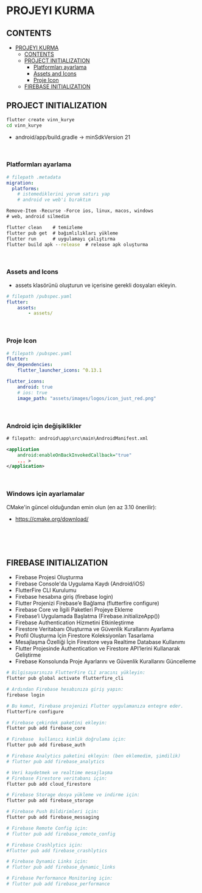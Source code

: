 # PROJEYI KURMA 


## CONTENTS
- [PROJEYI KURMA](#projeyi-kurma)
  - [CONTENTS](#contents)
  - [PROJECT INITIALIZATION](#project-initialization)
    - [Platformları ayarlama](#platformları-ayarlama)
    - [Assets and Icons](#assets-and-icons)
    - [Proje Icon](#proje-icon)
  - [FIREBASE INITIALIZATION](#firebase-initialization)



## PROJECT INITIALIZATION

```bat
flutter create vinn_kurye
cd vinn_kurye
```

- android/app/build.gradle -> minSdkVersion 21


<br>


### Platformları ayarlama

``` yaml
# filepath .metadata
migration:
  platforms:
    # istemediklerini yorum satırı yap
    # android ve web'i bıraktım
```

```ps
Remove-Item -Recurse -Force ios, linux, macos, windows
# web, android silmedim
```

```bat
flutter clean    # temizleme
flutter pub get  # bağımlılıkları yükleme
flutter run      # uygulamayı çalıştırma
flutter build apk --release  # release apk oluşturma
```

<br>


### Assets and Icons

- assets klasörünü oluşturun ve içerisine gerekli dosyaları ekleyin.

``` yaml
# filepath /pubspec.yaml
flutter:
    assets:
        - assets/
```

<br>

### Proje Icon

``` yaml
# filepath /pubspec.yaml
flutter:
dev_dependencies:
    flutter_launcher_icons: ^0.13.1

flutter_icons:
    android: true
    # ios: true
    image_path: "assets/images/logos/icon_just_red.png"

```

<br>

### Android için değişiklikler


```xml
# filepath: android\app\src\main\AndroidManifest.xml

<application
    android:enableOnBackInvokedCallback="true"
    ... >
</application>
```


<br>

### Windows için ayarlamalar

CMake'in güncel olduğundan emin olun (en az 3.10 önerilir): 
- https://cmake.org/download/





<br><br><br>



## FIREBASE INITIALIZATION

- Firebase Projesi Oluşturma
- Firebase Console'da Uygulama Kaydı (Android/iOS)
- FlutterFire CLI Kurulumu
- Firebase hesabına giriş (firebase login)
- Flutter Projenizi Firebase’e Bağlama (flutterfire configure)
- Firebase Core ve İlgili Paketleri Projeye Ekleme
- Firebase’i Uygulamada Başlatma (Firebase.initializeApp())
- Firebase Authentication Hizmetini Etkinleştirme
- Firestore Veritabanı Oluşturma ve Güvenlik Kurallarını Ayarlama
- Profil Oluşturma İçin Firestore Koleksiyonları Tasarlama
- Mesajlaşma Özelliği İçin Firestore veya Realtime Database Kullanımı
- Flutter Projesinde Authentication ve Firestore API’lerini Kullanarak Geliştirme
- Firebase Konsolunda Proje Ayarlarını ve Güvenlik Kurallarını Güncelleme

```bash
# Bilgisayarınıza FlutterFire CLI aracını yükleyin:
flutter pub global activate flutterfire_cli

# Ardından Firebase hesabınıza giriş yapın:
firebase login

# Bu komut, Firebase projenizi Flutter uygulamanıza entegre eder.
flutterfire configure

# Firebase çekirdek paketini ekleyin:
flutter pub add firebase_core

# Firebase  kullanıcı kimlik doğrulama için:
flutter pub add firebase_auth

# Firebase Analytics paketini ekleyin: (ben eklemedim, şimdilik)
# flutter pub add firebase_analytics

# Veri kaydetmek ve realtime mesajlaşma
# Firebase Firestore veritabanı için:
flutter pub add cloud_firestore

# Firebase Storage dosya yükleme ve indirme için:
flutter pub add firebase_storage

# Firebase Push Bildirimleri için:
flutter pub add firebase_messaging

# Firebase Remote Config için:
# flutter pub add firebase_remote_config

# Firebase Crashlytics için:
#flutter pub add firebase_crashlytics

# Firebase Dynamic Links için:
# flutter pub add firebase_dynamic_links

# Firebase Performance Monitoring için:
# flutter pub add firebase_performance
```

<br>
